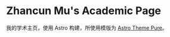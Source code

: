 # Zhancun Mu's Academic Page

我的学术主页，使用 Astro 构建，所使用模版为 [Astro Theme Pure](https://github.com/cworld1/astro-theme-pure)。
